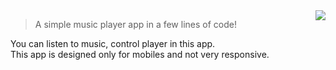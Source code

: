 <!--
*** Hey there! Thanks for checking this readme
*** If you do love my work, kinda follow me
*** that motivates me a lot :D
*** Thanks again!
-->
<!--
[![Contributors][contributors-shield]][contributors-url]
[![Forks][forks-shield]][forks-url]
[![Stargazers][stars-shield]][stars-url]
[![MIT License][license-shield]][license-url]
-->

<img src="https://firebasestorage.googleapis.com/v0/b/scholar-engine-32b26.appspot.com/o/music%20player.png?alt=media&token=968f522a-9bbc-4531-bc78-91fade2a05b4" align="right"/>


> A simple music player app in a few lines of code!

You can listen to music, control player in this app.<br>
This app is designed only for mobiles and not very responsive.




